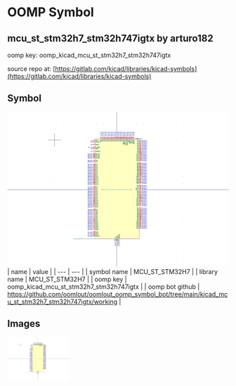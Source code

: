# OOMP Symbol  
## mcu_st_stm32h7_stm32h747igtx  by arturo182  
  
oomp key: oomp_kicad_mcu_st_stm32h7_stm32h747igtx  
  
source repo at: [https://gitlab.com/kicad/libraries/kicad-symbols](https://gitlab.com/kicad/libraries/kicad-symbols)  
## Symbol  
  
[![working.png](working_600.png)](working.png)  
| name | value | 
| --- | --- | 
| symbol name | MCU_ST_STM32H7 | 
| library name | MCU_ST_STM32H7 | 
| oomp key | oomp_kicad_mcu_st_stm32h7_stm32h747igtx | 
| oomp bot github | https://github.com/oomlout/oomlout_oomp_symbol_bot/tree/main/kicad_mcu_st_stm32h7_stm32h747igtx/working | 
## Images  
  
[![working.png](working_140.png)](working.png)  
